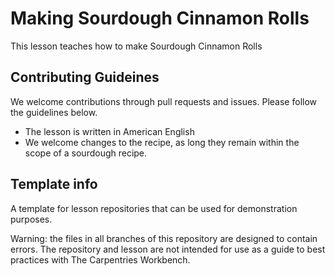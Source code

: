 # Making Sourdough Cinnamon Rolls

This lesson teaches how to make Sourdough Cinnamon Rolls

## Contributing Guideines

We welcome contributions through pull requests and issues.  Please follow the guidelines below.

- The lesson is written in American English
- We welcome changes to the recipe, as long they remain within the scope of a sourdough recipe.


## Template info

A template for lesson repositories that can be used for demonstration purposes.

Warning: the files in all branches of this repository are designed to contain errors. 
The repository and lesson are not intended for use as a guide to best practices with The Carpentries Workbench.
